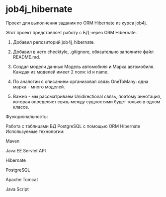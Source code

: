 # job4j_hibernate

Проект для выполнения задания по ORM Hibernate из курса job4j.

Этот проект представляет работу с БД через ORM Hibernate.

1. Добавил репозиторий job4j_hibernate. 

2. Добавил в него checktyle, .gitignore, обязательно заполните файл README.md. 

3. Создал модели данных Модель автомобиля и Марка автомобиля. Каждая из моделей имеет 2 поля: id и name.

4. По аналогии с описанием организовал связь OneToMany: одна марка - много моделей.

5. Важно - мы рассматриваем Unidirectional связь, поэтому аннотация, которая определяет связь между сущностями будет только в одном классе.


Функциональность:

Работа с таблицами БД PostgreSQL с помощью ORM Hibernate
Используемые технологии:

Maven

Java EE Servlet API

Hibernate

PostgreSQL

Apache Tomcat

Java Script
